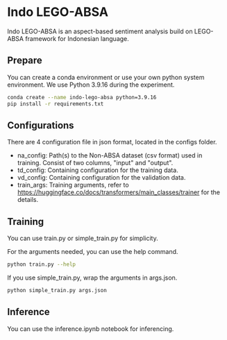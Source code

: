 # Indo LEGO-ABSA

Indo LEGO-ABSA is an aspect-based sentiment analysis build on LEGO-ABSA framework for Indonesian language.

## Prepare

You can create a conda environment or use your own python system environment. We use Python 3.9.16 during the experiment.

```bash
conda create --name indo-lego-absa python=3.9.16
pip install -r requirements.txt
```

## Configurations

There are 4 configuration file in json format, located in the configs folder.

* na_config: Path(s) to the Non-ABSA dataset (csv format) used in training. Consist of two columns, "input" and "output".
* td_config: Containing configuration for the training data.
* vd_config: Containing configuration for the validation data.
* train_args: Training arguments, refer to https://huggingface.co/docs/transformers/main_classes/trainer for the details.

## Training

You can use train.py or simple_train.py for simplicity.

For the arguments needed, you can use the help command.

```bash
python train.py --help
```

If you use simple_train.py, wrap the arguments in args.json.

```bash
python simple_train.py args.json
```

## Inference

You can use the inference.ipynb notebook for inferencing.
